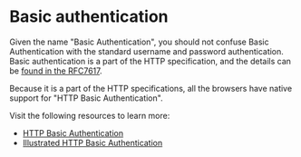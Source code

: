 # Basic authentication

Given the name "Basic Authentication", you should not confuse Basic Authentication with the standard username and password authentication. Basic authentication is a part of the HTTP specification, and the details can be [found in the RFC7617](https://www.rfc-editor.org/rfc/rfc7617.html).

Because it is a part of the HTTP specifications, all the browsers have native support for "HTTP Basic Authentication".

Visit the following resources to learn more:

- [HTTP Basic Authentication](https://roadmap.sh/guides/http-basic-authentication)
- [Illustrated HTTP Basic Authentication](https://www.youtube.com/watch?v=mwccHwUn7Gc)
